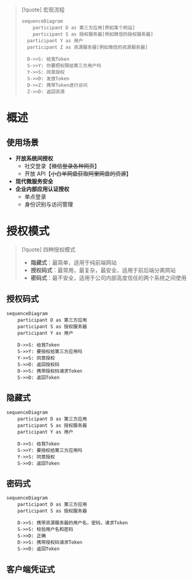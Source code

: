 
>[!quote] 宏观流程
>
> ```mermaid
> sequenceDiagram
>     participant D as 第三方应用[例如某个网站]
>     participant S as 授权服务器[例如微信的授权服务器]
> 	participant Y as 用户
> 	participant Z as 资源服务器[例如微信的资源服务器]
> 
> 	D->>S: 给我Token
> 	S->>Y: 你要把权限给第三方用户吗
> 	Y->>S: 同意授权
> 	S->>D: 发放Token
> 	D->>Z: 携带Token进行访问
> 	Z->>D: 返回资源
> ```

# 概述
## 使用场景
- **开放系统间授权**
	- 社交登录【~~微信登录各种网页~~】
	- 开放 API【~~小白羊网盘获取阿里网盘的资源~~】
- **现代微服务安全**
- **企业内部应用认证授权**
	- 单点登录
	- 身份识别与访问管理

# 授权模式
>[!quote] 四种授权模式
>- **隐藏式**：最简单，适用于纯前端网站
>- **授权码式**：最常用，最复杂，最安全，适用于前后端分离网站
>- **密码式**：最不安全，适用于公司内部高度信任的两个系统之间使用


## 授权码式
```mermaid
sequenceDiagram
	participant D as 第三方应用
	participant S as 授权服务器
	participant Y as 用户

	D->>S: 给我Token
	S->>Y: 要授权给第三方应用吗
	Y->>S: 同意授权
	S->>D: 返回授权码
	D->>S: 携带授权码请求Token
	S->>D: 返回Token
```


## 隐藏式
```mermaid
sequenceDiagram
	participant D as 第三方应用
	participant S as 授权服务器
	participant Y as 用户

	D->>S: 给我Token
	S->>Y: 要授权给第三方应用吗
	Y->>S: 同意授权
	S->>D: 返回Token
```

## 密码式
```mermaid
sequenceDiagram
	participant D as 第三方应用
	participant S as 授权服务器

	D->>S: 携带资源服务器的用户名，密码，请求Token
	S->>S: 校验用户名和密码
	S->>D: 正确
	D->>S: 携带授权码请求Token
	S->>D: 返回Token
```



## 客户端凭证式




